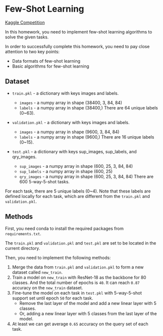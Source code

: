 # Few-Shot Learning

[Kaggle Competition](https://www.kaggle.com/competitions/data-science-2023-hw3-few-shot-learning/data)

In this homework, you need to implement few-shot learning algorithms to solve the given tasks.

In order to successfully complete this homework, you need to pay close attention to two key points:
- Data formats of few-shot learning
- Basic algorithms for few-shot learning

## Dataset

* `train.pkl` - a dictionary with keys images and labels.
    - `images` - a numpy array in shape (38400, 3, 84, 84)
    - `labels` - a numpy array in shape (38400,)
    There are 64 unique labels (0~63).
    
* `validation.pkl` - a dictionary with keys images and labels.
    - `images` - a numpy array in shape (9600, 3, 84, 84)
    - `labels` - a numpy array in shape (9600,)
    There are 16 unique labels (0~15).

* `test.pkl` - a dictionary with keys sup_images, sup_labels, and qry_images.
    - `sup_images` - a numpy array in shape (600, 25, 3, 84, 84)
    - `sup_labels`  - a numpy array in shape (600, 25)
    - `qry_images` - a numpy array in shape (600, 25, 3, 84, 84)
    There are 600 5-way-5-shot tasks.

For each task, there are 5 unique labels (0~4). Note that these labels are defined locally for each task, which are different from the `train.pkl` and `validation.pkl`.

## Methods

First, you need conda to install the required packages from `requirements.txt`.

The `train.pkl` and `validation.pkl` and `test.pkl` are set to be located in the current directory.

Then, you need to implement the following methods:

1. Merge the data from `train.pkl` and `validation.pkl` to form a new dataset called `new_train`.
2. Train a model on `new_train` with ResNet-18 as the backbone for 80 classes. And the total number of epochs is `40`. It can reach `0.87` accuracy on the `new_train` dataset.
3. Fine-tune the model on each task in `test.pkl` with 5-way-5-shot support set until epoch `50` for each task.
    - Remove the last layer of the model and add a new linear layer with 5 classes.
    - Or, adding a new linear layer with 5 classes from the last layer of the model.
4. At least we can get average `0.65` accuracy on the query set of each task.
